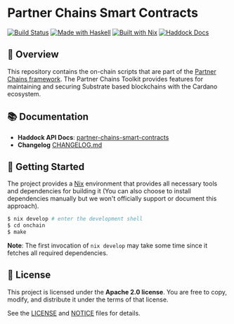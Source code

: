 # Partner Chains Smart Contracts

[![Build Status](https://github.com/input-output-hk/partner-chains-smart-contracts/actions/workflows/ci.yml/badge.svg?branch=master)](https://github.com/input-output-hk/partner-chains-smart-contracts/actions/workflows/ci.yml)
[![Made with Haskell](https://img.shields.io/badge/Made%20with-Haskell-5e5086?logo=haskell)](https://www.haskell.org/)
[![Built with Nix](https://img.shields.io/badge/Built%20with-Nix-5277C3?logo=nixos)](https://nixos.org/)
[![Haddock Docs](https://img.shields.io/badge/docs-haddock-blue)](https://input-output-hk.github.io/partner-chains-smart-contracts/trustless-sidechain/index.html)

## :book: Overview

This repository contains the on-chain scripts that are part of the [Partner Chains framework](https://github.com/input-output-hk/partner-chains).
The Partner Chains Toolkit provides features for maintaining and securing Substrate based blockchains with the Cardano ecosystem.

## :books: Documentation

- **Haddock API Docs**: [partner-chains-smart-contracts](https://input-output-hk.github.io/partner-chains-smart-contracts/trustless-sidechain/index.html)
- **Changelog** [CHANGELOG.md](./CHANGELOG.md)

## :rocket: Getting Started

The project provides a [Nix](https://nixos.org/nix) environment that provides all necessary tools
and dependencies for building it (You can also choose to install dependencies manually but we won't
officially support or document this approach).

```bash
$ nix develop # enter the development shell
$ cd onchain
$ make
```
**Note**: The first invocation of `nix develop` may take some time since it fetches all required
dependencies.

## :scroll: License

This project is licensed under the **Apache 2.0 license**.
You are free to copy, modify, and distribute it under the terms of that license.

See the [LICENSE](./LICENSE) and [NOTICE](./NOTICE) files for details.
